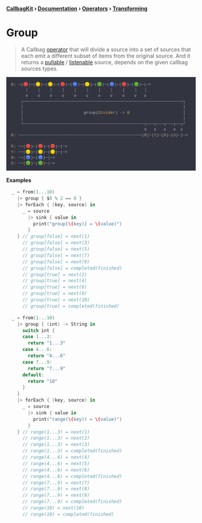 #### [CallbagKit][Callbag] › [Documentation][Documentation] › [Operators][Operators] › [Transforming][Transforming]
# Group
> A Callbag [operator][Operators] that will divide a source into a set of sources
> that each emit a different subset of items from the original source. And it returns
> a [pullable][Sources] / [listenable][Sources] source, depends on the given callbag
> sources types.

<img src="./Group.png">

<!-- ```swift
B: ─(🔴)─(🟡)─(🟡)─(🔴)─(🔵)─(🟡)─(🟢)─(🔵)─(🔴)─(🟢)─|─>
      │    │    │    │    │    │    │    │    │    │   │
      ⅴ    ⅴ    ⅴ    ⅴ    ⅴ    ⅴ    ⅴ    ⅴ    ⅴ    ⅴ   ⅴ
    ┌──────────────────────────────────────────────────────────────────┐
    │                                                                  │
    │                         group(Divider) -> B                      │
    │                                                                  │
    └──────────────────────────────────────────────────┬───┬───┬───┬──┬┘
                                                       ⅴ   ⅴ   ⅴ   ⅴ  ⅴ
B: ───────────────────────────────────────────────────(R)─(Y)─(B)─(G)─|─>

R: ──(🔴)─(🔴)─(🔴)─|─>
Y: ──(🟡)─(🟡)─(🟡)─|─>
B: ──(🔵)─(🔵)─|─>
G: ──(🟢)─(🟢)─|─>
``` -->

**Examples**

```swift
  _ = from(1...10)
    |> group { $0 % 2 == 0 }
    |> forEach { (key, source) in
      _ = source
        |> sink { value in
          print("group[\(key)] = \(value)")
        }
    } // group[false] = next(1)
      // group[false] = next(3)
      // group[false] = next(5)
      // group[false] = next(7)
      // group[false] = next(9)
      // group[false] = completed(finished)
      // group[true] = next(2)
      // group[true] = next(4)
      // group[true] = next(6)
      // group[true] = next(8)
      // group[true] = next(10)
      // group[true] = completed(finished)
```

```swift
  _ = from(1...10)
    |> group { (int) -> String in
      switch int {
      case 1...3:
        return "1...3"
      case 4...6:
        return "4...6"
      case 7...9:
        return "7...9"
      default:
        return "10"
      }
    }
    |> forEach { (key, source) in
      _ = source
        |> sink { value in
          print("range(\(key)) = \(value)")
        }
    } // range(1...3) = next(1)
      // range(1...3) = next(2)
      // range(1...3) = next(3)
      // range(1...3) = completed(finished)
      // range(4...6) = next(4)
      // range(4...6) = next(5)
      // range(4...6) = next(6)
      // range(4...6) = completed(finished)
      // range(7...9) = next(7)
      // range(7...9) = next(8)
      // range(7...9) = next(9)
      // range(7...9) = completed(finished)
      // range(10) = next(10)
      // range(10) = completed(finished)
```

[Callbag]: <../../../README.md> (Callbag)
[Documentation]: <../../README.md> (Documentation)
[Operators]: <../README.md> (Operators)
[Transforming]: <./README.md> (Transforming)

[Sources]: <../../Sources/README.md> (Sources)
